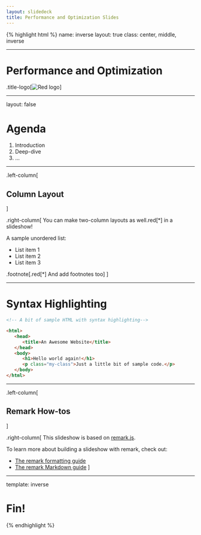 ```yaml
---
layout: slidedeck
title: Performance and Optimization Slides
---
```


{% highlight html %}
name: inverse
layout: true
class: center, middle, inverse

---

# Performance and Optimization

.title-logo[![Red logo](/public/img/red-logo-white.svg)]

---

layout: false

# Agenda

1. Introduction
2. Deep-dive
3. ...

---

.left-column[

## Column Layout

]

.right-column[
You can make two-column layouts as well.red[*] in a slideshow!

A sample unordered list:

* List item 1
* List item 2
* List item 3

.footnote[.red[*] And add footnotes too]
]

---

# Syntax Highlighting

```html
<!-- A bit of sample HTML with syntax highlighting-->

<html>
   <head>
      <title>An Awesome Website</title>
   </head>
   <body>
      <h1>Hello world again!</h1>
      <p class="my-class">Just a little bit of sample code.</p>
   </body>
</html>
```

---

.left-column[

## Remark How-tos

]

.right-column[
This slideshow is based on [remark.js](https://github.com/gnab/remark).

To learn more about building a slideshow with remark, check out:

* [The remark formatting guide](https://github.com/gnab/remark/wiki/Formatting)
* [The remark Markdown guide](https://github.com/gnab/remark/wiki/Markdown)
  ]

---

template: inverse

# Fin!

{% endhighlight %}
